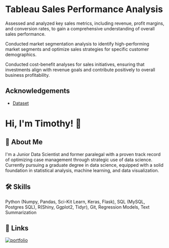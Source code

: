 
# Tableau Sales Performance Analysis



Assessed and analyzed key sales metrics, including revenue, profit margins, and conversion rates, to gain a comprehensive understanding of overall sales performance.

Conducted market segmentation analysis to identify high-performing market segments and optimize sales strategies for specific customer demographics.

Conducted cost-benefit analyses for sales initiatives, ensuring that investments align with revenue goals and contribute positively to overall business profitability.


## Acknowledgements

 - [Dataset](https://github.com/timmy11803/Tableau-Sales-Performance-Dashboard/blob/main/Regional_Sales%20(1).xlsx)


# Hi, I'm Timothy! 👋


## 🚀 About Me
I'm a Junior Data Scientist and former
paralegal with a proven track record
of optimizing case management
through strategic use of data science.
Currently pursuing a graduate degree
in data science, equipped with a solid
foundation in statistical analysis,
machine learning, and data
visualization.


## 🛠 Skills
Python (Numpy, Pandas, Sci-Kit
Learn, Keras, Flask),
SQL (MySQL, Postgres SQL),
R(Shiny, Ggplot2, Tidyr),
Git, Regression Models, Text Summarization

## 🔗 Links
[![portfolio](https://img.shields.io/badge/my_portfolio-000?style=for-the-badge&logo=ko-fi&logoColor=white)](https://github.com/timmy11803)



